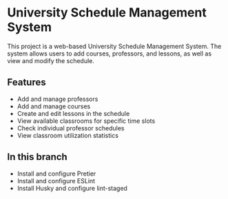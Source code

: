 # University Schedule Management System

This project is a web-based University Schedule Management System. The system allows users to add courses, professors, and lessons, as well as view and modify the schedule.

## Features

* Add and manage professors
* Add and manage courses
* Create and edit lessons in the schedule
* View available classrooms for specific time slots
* Check individual professor schedules
* View classroom utilization statistics

## In this branch

* Install and configure Pretier
* Install and configure ESLint
* Install Husky and configure lint-staged
